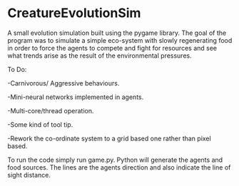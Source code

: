 # CreatureEvolutionSim
A small evolution simulation built using the pygame library.
The goal of the program was to simulate a simple eco-system with slowly regenerating food in order to force the agents to compete and fight for resources and see what trends arise as the result of the environmental pressures. 

To Do:

-Carnivorous/ Aggressive behaviours.

-Mini-neural networks implemented in agents.

-Multi-core/thread operation.

-Some kind of tool tip.

-Rework the co-ordinate system to a grid based one rather than pixel based.

To run the code simply run game.py. Python will generate the agents and food sources. The lines are the agents direction and also indicate the line of sight distance. 


